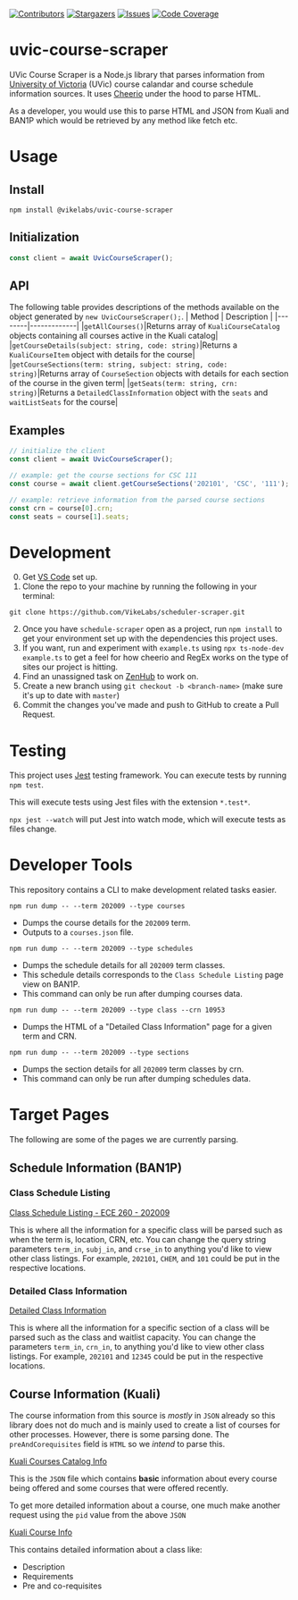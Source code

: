 [![Contributors][contributors-shield]][contributors-url]
[![Stargazers][stars-shield]][stars-url]
[![Issues][issues-shield]][issues-url]
[![Code Coverage][coverage-shield]][coverage-url]

# uvic-course-scraper

UVic Course Scraper is a Node.js library that parses information from [University of Victoria](https://uvic.ca) (UVic) course calandar and course schedule information sources. It uses [Cheerio](https://cheerio.js.org/) under the hood to parse HTML.

As a developer, you would use this to parse HTML and JSON from Kuali and BAN1P which would be retrieved by any method like fetch etc.

# Usage

## Install

```
npm install @vikelabs/uvic-course-scraper
```
## Initialization
```ts
const client = await UvicCourseScraper();
```

## API
The following table provides descriptions of the methods available on the object generated by ``new UvicCourseScraper();``.
| Method | Description |
|--------|-------------|
|``getAllCourses()``|Returns array of ``KualiCourseCatalog`` objects containing all courses active in the Kuali catalog|
|``getCourseDetails(subject: string, code: string)``|Returns a ``KualiCourseItem`` object with details for the course|
|``getCourseSections(term: string, subject: string, code: string)``|Returns array of ``CourseSection`` objects with details for each section of the course in the given term|
|``getSeats(term: string, crn: string)``|Returns a ``DetailedClassInformation`` object with the `seats` and `waitListSeats` for the course|

## Examples
```ts
// initialize the client
const client = await UvicCourseScraper();

// example: get the course sections for CSC 111
const course = await client.getCourseSections('202101', 'CSC', '111');

// example: retrieve information from the parsed course sections
const crn = course[0].crn;
const seats = course[1].seats;
```

# Development

0. Get [VS Code](https://code.visualstudio.com/) set up.
1. Clone the repo to your machine by running the following in your terminal:

```
git clone https://github.com/VikeLabs/scheduler-scraper.git
```

2. Once you have `schedule-scraper` open as a project, run `npm install` to get your environment set up with the dependencies this project uses.
3. If you want, run and experiment with `example.ts` using `npx ts-node-dev example.ts` to get a feel for how cheerio and RegEx works on the type of sites our project is hitting.
4. Find an unassigned task on [ZenHub](https://app.zenhub.com/workspaces/team-schedule-courses-5f973f50ae36d70012eb5b2e/board?repos=216653028) to work on.
5. Create a new branch using `git checkout -b <branch-name>` (make sure it's up to date with `master`)
6. Commit the changes you've made and push to GitHub to create a Pull Request.

# Testing

This project uses [Jest](https://jestjs.io/) testing framework. You can execute tests by running `npm test`.

This will execute tests using Jest files with the extension `*.test*`.

`npx jest --watch` will put Jest into watch mode, which will execute tests as files change.

# Developer Tools

This repository contains a CLI to make development related tasks easier.

```
npm run dump -- --term 202009 --type courses
```

- Dumps the course details for the `202009` term.
- Outputs to a `courses.json` file.

```
npm run dump -- --term 202009 --type schedules
```

- Dumps the schedule details for all `202009` term classes.
- This schedule details corresponds to the `Class Schedule Listing` page view on BAN1P.
- This command can only be run after dumping courses data.

```
npm run dump -- --term 202009 --type class --crn 10953
```

- Dumps the HTML of a "Detailed Class Information" page for a given term and CRN.

```
npm run dump -- --term 202009 --type sections
```

- Dumps the section details for all `202009` term classes by crn.
- This command can only be run after dumping schedules data.

# Target Pages

The following are some of the pages we are currently parsing.

## Schedule Information (BAN1P)

### Class Schedule Listing

[Class Schedule Listing - ECE 260 - 202009](https://www.uvic.ca/BAN1P/bwckctlg.p_disp_listcrse?term_in=202009&subj_in=ECE&crse_in=260&schd_in=)

This is where all the information for a specific class will be parsed such as when the term is, location, CRN, etc. You can change the query string parameters `term_in`, `subj_in`, and `crse_in` to anything you'd like to view other class listings. For example, `202101`, `CHEM`, and `101` could be put in the respective locations.

### Detailed Class Information

[Detailed Class Information](https://www.uvic.ca/BAN1P/bwckschd.p_disp_detail_sched?term_in=202009&crn_in=10953)

This is where all the information for a specific section of a class will be parsed such as the class and waitlist capacity. You can change the parameters `term_in`, `crn_in`, to anything you'd like to view other class listings. For example, `202101` and `12345` could be put in the respective locations.

## Course Information (Kuali)

The course information from this source is _mostly_ in `JSON` already so this library does not do much and is mainly used to create a list of courses for other processes. However, there is some parsing done. The `preAndCorequisites` field is `HTML` so we _intend_ to parse this.

[Kuali Courses Catalog Info](https://uvic.kuali.co/api/v1/catalog/courses/5d9ccc4eab7506001ae4c225)

This is the `JSON` file which contains **basic** information about every course being offered and some courses that were offered recently.

To get more detailed information about a course, one much make another request using the `pid` value from the above `JSON`

[Kuali Course Info](https://uvic.kuali.co/api/v1/catalog/course/5d9ccc4eab7506001ae4c225/ByS23Pp7E)

This contains detailed information about a class like:

- Description
- Requirements
- Pre and co-requisites

<!-- MARKDOWN LINKS & IMAGES -->
<!-- https://www.markdownguide.org/basic-syntax/#reference-style-links -->

[contributors-shield]: https://img.shields.io/github/contributors/VikeLabs/scheduler-scraper.svg?style=flat-square
[contributors-url]: https://github.com/VikeLabs/scheduler-scraper/graphs/contributors
[stars-shield]: https://img.shields.io/github/stars/VikeLabs/scheduler-scraper.svg?style=flat-square
[stars-url]: https://github.com/VikeLabs/scheduler-scraper/stargazers
[issues-shield]: https://img.shields.io/github/issues/VikeLabs/scheduler-scraper.svg?style=flat-square
[issues-url]: https://github.com/othneildrew/VikeLabs/scheduler-scraper/issues
[coverage-shield]: https://codecov.io/gh/VikeLabs/scheduler-scraper/branch/master/graph/badge.svg?token=06B7FNZ8TH
[coverage-url]: https://codecov.io/gh/VikeLabs/scheduler-scraper
